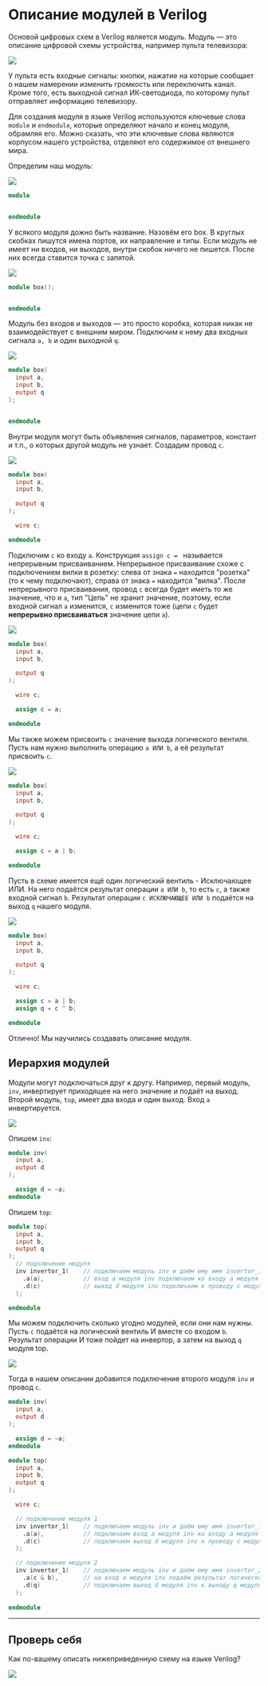 # Описание модулей в Verilog

Основой цифровых схем в Verilog является модуль. Модуль — это описание цифровой схемы устройства, например пульта телевизора:

![](../../../technical/Labs/Pic/module_pult.jpg)

У пульта есть входные сигналы: кнопки, нажатие на которые сообщает о нашем намерении изменить громкость или переключить канал. Кроме того, есть выходной сигнал ИК-светодиода, по которому пульт отправляет информацию телевизору.

Для создания модуля в языке Verilog используются ключевые слова `module` и `endmodule`, которые определяют начало и конец модуля, обрамляя его. Можно сказать, что эти ключевые слова являются корпусом нашего устройства, отделяют его содержимое от внешнего мира.

Определим наш модуль:

![](../../../technical/Labs/Pic/module_1.png)

```verilog
module 


endmodule
```

У всякого модуля дожно быть название. Назовём его box. В круглых скобках пишутся имена портов, их направление и типы. Если модуль не имеет ни входов, ни выходов, внутри скобок ничего не пишется. После них всегда ставится точка с запятой.

![](../../../technical/Labs/Pic/module_2.png)

```verilog
module box();


endmodule
```

Модуль без входов и выходов — это просто коробка, которая никак не взаимодействует с внешним миром. Подключим к нему два входных сигнала `a, b`  и один выходной `q`.

![](../../../technical/Labs/Pic/module_3.png)

```verilog
module box(
  input a,
  input b,
  output q
);


endmodule
```
Внутри модуля могут быть объявления сигналов, параметров, констант и т.п., о которых другой модуль не узнает.  Создадим провод `c`.

![](../../../technical/Labs/Pic/module_4.png)

```verilog
module box(
  input a,
  input b,

  output q
);

  wire c;

endmodule
```

Подключим `c` ко входу `a`. Конструкция `assign c = ` называется непрерывным присваиванием. Непрерывное присваивание схоже с подключением вилки в розетку: слева от знака `=` находится "розетка" (то к чему подключают), справа от знака `=` находится "вилка". После непрерывного присваивания, провод `c` всегда будет иметь то же значение, что и `a`, тип "Цепь" не хранит значение, поэтому, если входной сигнал `a` изменится, `с` изменится тоже (цепи `c` будет **непрерывно присваиваться** значение цепи `a`).

![](../../../technical/Labs/Pic/module_5.png)

```verilog
module box(
  input a,
  input b,

  output q
);

  wire c;

  assign c = a;

endmodule
```

Мы также можем присвоить `с` значение выхода логического вентиля. Пусть нам нужно выполнить операцию `a ИЛИ b`, а её результат присвоить `c`. 

![](../../../technical/Labs/Pic/module_6.png)

```verilog
module box(
  input a,
  input b,

  output q
);

  wire c;

  assign c = a | b;

endmodule
```


Пусть в схеме имеется ещё один логический вентиль - Исключающее ИЛИ. На него подаётся результат операции `a ИЛИ b`, то есть `c`, а также входной сигнал `b`. Результат операции `c ИСКЛЮЧАЮЩЕЕ ИЛИ b` подаётся на выход `q` нашего модуля. 

![](../../../technical/Labs/Pic/module_7.png)

```verilog
module box(
  input a,
  input b,

  output q
);

  wire c;

  assign c = a | b;
  assign q = c ^ b;

endmodule
```
Отлично! Мы научились создавать описание модуля.

## Иерархия модулей

Модули могут подключаться друг к другу. Например, первый модуль, `inv`, инвертирует приходящее на него значение и подаёт на выход. Второй модуль, `top`, имеет два входа и один выход. Вход `а` инвертируется.

![](../../../technical/Labs/Pic/module_8.png)

Опишем `inv`:

```verilog
module inv(
  input a,
  output d
);

  assign d = ~a;
endmodule

```
Опишем `top`:

```verilog
module top(
  input a,
  input b,
  output q
);
  // подключение модуля
  inv invertor_1(    // подключаем модуль inv и даём ему имя invertor_1
    .a(a),           // вход а модуля inv подключаем ко входу a модуля top
    .d(c)            // выход d модуля inv подключаем к проводу с модуля top
  );

endmodule
```

Мы можем подключить сколько угодно модулей, если они нам нужны. Пусть `c` подаётся на логический вентиль И вместе со входом `b`. Результат операции И тоже пойдет на инвертор, а затем на выход `q` модуля top.

![](../../../technical/Labs/Pic/module_9.png)

Тогда в нашем описании добавится подключение второго модуля `inv` и провод `c`.

```verilog
module inv(
  input a,
  output d
);

  assign d = ~a;
endmodule

```

```verilog
module top(
  input a,
  input b,
  output q
);

  wire c;

  // подключение модуля 1
  inv invertor_1(    // подключаем модуль inv и даём ему имя invertor_1
    .a(a),           // подключаем вход а модуля inv ко входу a модуля top
    .d(c)            // подключаем выход d модуля inv к проводу с модуля top
  );

  // подключение модуля 2
  inv invertor_1(    // подключаем модуль inv и даём ему имя invertor_2
    .a(c & b),       // на вход а модуля inv подаём результат логической операции с ИЛИ b
    .d(q)            // подключаем выход d модуля inv к выходу q модуля top
  );
  
endmodule
```
___
## Проверь себя

Как по-вашему описать нижеприведенную схему на языке Verilog?

![](../../../technical/Labs/Pic/module_10.png)
